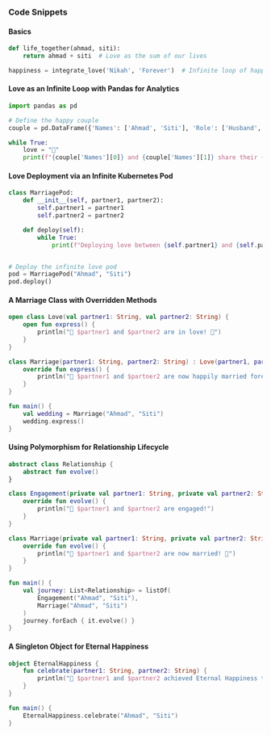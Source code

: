 ### Code Snippets
#### Basics
```python
def life_together(ahmad, siti):
    return ahmad + siti  # Love as the sum of our lives

happiness = integrate_love('Nikah', 'Forever')  # Infinite loop of happiness
```

#### Love as an Infinite Loop with Pandas for Analytics
```python
import pandas as pd

# Define the happy couple
couple = pd.DataFrame({'Names': ['Ahmad', 'Siti'], 'Role': ['Husband', 'Wife']})

while True:
    love = "💖"
    print(f"{couple['Names'][0]} and {couple['Names'][1]} share their {love} forever!")
```

#### Love Deployment via an Infinite Kubernetes Pod
```python
class MarriagePod:
    def __init__(self, partner1, partner2):
        self.partner1 = partner1
        self.partner2 = partner2

    def deploy(self):
        while True:
            print(f"Deploying love between {self.partner1} and {self.partner2}... ❤️")


# Deploy the infinite love pod
pod = MarriagePod("Ahmad", "Siti")
pod.deploy()
```

#### A Marriage Class with Overridden Methods
```kotlin
open class Love(val partner1: String, val partner2: String) {
    open fun express() {
        println("💖 $partner1 and $partner2 are in love! 💖")
    }
}

class Marriage(partner1: String, partner2: String) : Love(partner1, partner2) {
    override fun express() {
        println("🎉 $partner1 and $partner2 are now happily married forever! 🎉")
    }
}

fun main() {
    val wedding = Marriage("Ahmad", "Siti")
    wedding.express()
}
```

#### Using Polymorphism for Relationship Lifecycle
```kotlin
abstract class Relationship {
    abstract fun evolve()
}

class Engagement(private val partner1: String, private val partner2: String) : Relationship() {
    override fun evolve() {
        println("💍 $partner1 and $partner2 are engaged!")
    }
}

class Marriage(private val partner1: String, private val partner2: String) : Relationship() {
    override fun evolve() {
        println("💞 $partner1 and $partner2 are now married! 💞")
    }
}

fun main() {
    val journey: List<Relationship> = listOf(
        Engagement("Ahmad", "Siti"),
        Marriage("Ahmad", "Siti")
    )
    journey.forEach { it.evolve() }
}

```

#### A Singleton Object for Eternal Happiness
```kotlin
object EternalHappiness {
    fun celebrate(partner1: String, partner2: String) {
        println("🌟 $partner1 and $partner2 achieved Eternal Happiness together! 🌟")
    }
}

fun main() {
    EternalHappiness.celebrate("Ahmad", "Siti")
}

```
